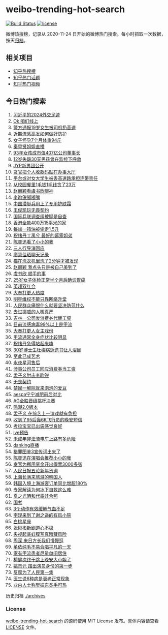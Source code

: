 # weibo-trending-hot-search

[![Build Status](https://github.com/justjavac/weibo-trending-hot-search/workflows/ci/badge.svg?branch=master)](https://github.com/justjavac/weibo-trending-hot-search/actions)
[![license](https://img.shields.io/github/license/justjavac/weibo-trending-hot-search)](https://github.com/justjavac/weibo-trending-hot-search/blob/master/LICENSE)

微博热搜榜，记录从 2020-11-24 日开始的微博热门搜索。每小时抓取一次数据，按天[归档](./archives)。

## 相关项目

- [知乎热搜榜](https://github.com/justjavac/zhihu-trending-top-search)
- [知乎热门话题](https://github.com/justjavac/zhihu-trending-hot-questions)
- [知乎热门视频](https://github.com/justjavac/zhihu-trending-hot-video)

## 今日热门搜索

<!-- BEGIN -->
<!-- 最后更新时间 Mon Jan 06 2025 04:14:07 GMT+0800 (China Standard Time) -->

1. [习近平的2024外交足迹](https://s.weibo.com//weibo?q=%23%E4%B9%A0%E8%BF%91%E5%B9%B3%E7%9A%842024%E5%A4%96%E4%BA%A4%E8%B6%B3%E8%BF%B9%23&Refer=new_time)
1. [Ok 咱们线上](https://s.weibo.com//weibo?q=Ok%20%E5%92%B1%E4%BB%AC%E7%BA%BF%E4%B8%8A&t=31&band_rank=1&Refer=top)
1. [警方通报19岁女生被司机扔高速](https://s.weibo.com//weibo?q=%23%E8%AD%A6%E6%96%B9%E9%80%9A%E6%8A%A519%E5%B2%81%E5%A5%B3%E7%94%9F%E8%A2%AB%E5%8F%B8%E6%9C%BA%E6%89%94%E9%AB%98%E9%80%9F%23&t=31&band_rank=6&Refer=top)
1. [近期流感高发如何做好防护](https://s.weibo.com//weibo?q=%23%E8%BF%91%E6%9C%9F%E6%B5%81%E6%84%9F%E9%AB%98%E5%8F%91%E5%A6%82%E4%BD%95%E5%81%9A%E5%A5%BD%E9%98%B2%E6%8A%A4%23&t=31&band_rank=3&Refer=top)
1. [女子怀孕7个月体重94斤](https://s.weibo.com//weibo?q=%23%E5%A5%B3%E5%AD%90%E6%80%80%E5%AD%957%E4%B8%AA%E6%9C%88%E4%BD%93%E9%87%8D94%E6%96%A4%23&t=31&band_rank=2&Refer=top)
1. [秦霄贤姐姐直播](https://s.weibo.com//weibo?q=%23%E7%A7%A6%E9%9C%84%E8%B4%A4%E5%A7%90%E5%A7%90%E7%9B%B4%E6%92%AD%23&t=31&band_rank=4&Refer=top)
1. [93年女孩成市值407亿公司董事长](https://s.weibo.com//weibo?q=%2393%E5%B9%B4%E5%A5%B3%E5%AD%A9%E6%88%90%E5%B8%82%E5%80%BC407%E4%BA%BF%E5%85%AC%E5%8F%B8%E8%91%A3%E4%BA%8B%E9%95%BF%23&t=31&band_rank=15&Refer=top)
1. [12岁失踪30天男孩曾在监控下呼救](https://s.weibo.com//weibo?q=%2312%E5%B2%81%E5%A4%B1%E8%B8%AA30%E5%A4%A9%E7%94%B7%E5%AD%A9%E6%9B%BE%E5%9C%A8%E7%9B%91%E6%8E%A7%E4%B8%8B%E5%91%BC%E6%95%91%23&t=31&band_rank=9&Refer=top)
1. [JYP新男团公开](https://s.weibo.com//weibo?q=%23JYP%E6%96%B0%E7%94%B7%E5%9B%A2%E5%85%AC%E5%BC%80%23&t=31&band_rank=35&Refer=top)
1. [贪官把个人收款码贴在办事大厅](https://s.weibo.com//weibo?q=%23%E8%B4%AA%E5%AE%98%E6%8A%8A%E4%B8%AA%E4%BA%BA%E6%94%B6%E6%AC%BE%E7%A0%81%E8%B4%B4%E5%9C%A8%E5%8A%9E%E4%BA%8B%E5%A4%A7%E5%8E%85%23&t=31&band_rank=12&Refer=top)
1. [平台或对女大学生被丢高速路承担连带责任](https://s.weibo.com//weibo?q=%23%E5%B9%B3%E5%8F%B0%E6%88%96%E5%AF%B9%E5%A5%B3%E5%A4%A7%E5%AD%A6%E7%94%9F%E8%A2%AB%E4%B8%A2%E9%AB%98%E9%80%9F%E8%B7%AF%E6%89%BF%E6%8B%85%E8%BF%9E%E5%B8%A6%E8%B4%A3%E4%BB%BB%23&t=31&band_rank=10&Refer=top)
1. [从校园餐里1毛钱1毛钱贪了23万](https://s.weibo.com//weibo?q=%23%E4%BB%8E%E6%A0%A1%E5%9B%AD%E9%A4%90%E9%87%8C1%E6%AF%9B%E9%92%B11%E6%AF%9B%E9%92%B1%E8%B4%AA%E4%BA%8623%E4%B8%87%23&t=31&band_rank=6&Refer=top)
1. [赵丽颖看虞书欣眼神](https://s.weibo.com//weibo?q=%23%E8%B5%B5%E4%B8%BD%E9%A2%96%E7%9C%8B%E8%99%9E%E4%B9%A6%E6%AC%A3%E7%9C%BC%E7%A5%9E%23&t=31&band_rank=8&Refer=top)
1. [李昀锐嘟嘟嘴](https://s.weibo.com//weibo?q=%E6%9D%8E%E6%98%80%E9%94%90%E5%98%9F%E5%98%9F%E5%98%B4&t=31&band_rank=14&Refer=top)
1. [中国潜艇兵用上了专用护肤霜](https://s.weibo.com//weibo?q=%23%E4%B8%AD%E5%9B%BD%E6%BD%9C%E8%89%87%E5%85%B5%E7%94%A8%E4%B8%8A%E4%BA%86%E4%B8%93%E7%94%A8%E6%8A%A4%E8%82%A4%E9%9C%9C%23&t=31&band_rank=14&Refer=top)
1. [王俊凯玩无畏契约](https://s.weibo.com//weibo?q=%23%E7%8E%8B%E4%BF%8A%E5%87%AF%E7%8E%A9%E6%97%A0%E7%95%8F%E5%A5%91%E7%BA%A6%23&t=31&band_rank=17&Refer=top)
1. [国际乒联调查组被疑是自查](https://s.weibo.com//weibo?q=%23%E5%9B%BD%E9%99%85%E4%B9%92%E8%81%94%E8%B0%83%E6%9F%A5%E7%BB%84%E8%A2%AB%E7%96%91%E6%98%AF%E8%87%AA%E6%9F%A5%23&t=31&band_rank=19&Refer=top)
1. [香港全款400万15平米的家](https://s.weibo.com//weibo?q=%E9%A6%99%E6%B8%AF%E5%85%A8%E6%AC%BE400%E4%B8%8715%E5%B9%B3%E7%B1%B3%E7%9A%84%E5%AE%B6&t=31&band_rank=5&Refer=top)
1. [每加一箱油被偷走1.5升](https://s.weibo.com//weibo?q=%23%E6%AF%8F%E5%8A%A0%E4%B8%80%E7%AE%B1%E6%B2%B9%E8%A2%AB%E5%81%B7%E8%B5%B01.5%E5%8D%87%23&t=31&band_rank=25&Refer=top)
1. [祝绪丹丁禹兮 最好的慕家姐弟](https://s.weibo.com//weibo?q=%E7%A5%9D%E7%BB%AA%E4%B8%B9%E4%B8%81%E7%A6%B9%E5%85%AE%20%E6%9C%80%E5%A5%BD%E7%9A%84%E6%85%95%E5%AE%B6%E5%A7%90%E5%BC%9F&t=31&band_rank=29&Refer=top)
1. [陈奕迅看了小小的我](https://s.weibo.com//weibo?q=%23%E9%99%88%E5%A5%95%E8%BF%85%E7%9C%8B%E4%BA%86%E5%B0%8F%E5%B0%8F%E7%9A%84%E6%88%91%23&t=31&band_rank=15&Refer=top)
1. [三人行导演回应](https://s.weibo.com//weibo?q=%23%E4%B8%89%E4%BA%BA%E8%A1%8C%E5%AF%BC%E6%BC%94%E5%9B%9E%E5%BA%94%23&t=31&band_rank=21&Refer=top)
1. [廖慧佳晒聊天记录](https://s.weibo.com//weibo?q=%23%E5%BB%96%E6%85%A7%E4%BD%B3%E6%99%92%E8%81%8A%E5%A4%A9%E8%AE%B0%E5%BD%95%23&t=31&band_rank=22&Refer=top)
1. [猫在洗衣机里洗了2分钟才被发现](https://s.weibo.com//weibo?q=%23%E7%8C%AB%E5%9C%A8%E6%B4%97%E8%A1%A3%E6%9C%BA%E9%87%8C%E6%B4%97%E4%BA%862%E5%88%86%E9%92%9F%E6%89%8D%E8%A2%AB%E5%8F%91%E7%8E%B0%23&t=31&band_rank=25&Refer=top)
1. [赵丽颖 我点头只是被自己美到了](https://s.weibo.com//weibo?q=%E8%B5%B5%E4%B8%BD%E9%A2%96%20%E6%88%91%E7%82%B9%E5%A4%B4%E5%8F%AA%E6%98%AF%E8%A2%AB%E8%87%AA%E5%B7%B1%E7%BE%8E%E5%88%B0%E4%BA%86&t=31&band_rank=26&Refer=top)
1. [虞书欣 顺手的事](https://s.weibo.com//weibo?q=%E8%99%9E%E4%B9%A6%E6%AC%A3%20%E9%A1%BA%E6%89%8B%E7%9A%84%E4%BA%8B&t=31&band_rank=24&Refer=top)
1. [25岁女子体检正常半个月后确诊胃癌](https://s.weibo.com//weibo?q=%2325%E5%B2%81%E5%A5%B3%E5%AD%90%E4%BD%93%E6%A3%80%E6%AD%A3%E5%B8%B8%E5%8D%8A%E4%B8%AA%E6%9C%88%E5%90%8E%E7%A1%AE%E8%AF%8A%E8%83%83%E7%99%8C%23&t=31&band_rank=27&Refer=top)
1. [英超双红会](https://s.weibo.com//weibo?q=%23%E8%8B%B1%E8%B6%85%E5%8F%8C%E7%BA%A2%E4%BC%9A%23&t=31&band_rank=48&Refer=top)
1. [大奉打更人热度](https://s.weibo.com//weibo?q=%E5%A4%A7%E5%A5%89%E6%89%93%E6%9B%B4%E4%BA%BA%E7%83%AD%E5%BA%A6&t=31&band_rank=7&Refer=top)
1. [明星维权不能只靠网络升堂](https://s.weibo.com//weibo?q=%23%E6%98%8E%E6%98%9F%E7%BB%B4%E6%9D%83%E4%B8%8D%E8%83%BD%E5%8F%AA%E9%9D%A0%E7%BD%91%E7%BB%9C%E5%8D%87%E5%A0%82%23&t=31&band_rank=25&Refer=top)
1. [人民群众痛恨什么就要坚决防范什么](https://s.weibo.com//weibo?q=%23%E4%BA%BA%E6%B0%91%E7%BE%A4%E4%BC%97%E7%97%9B%E6%81%A8%E4%BB%80%E4%B9%88%E5%B0%B1%E8%A6%81%E5%9D%9A%E5%86%B3%E9%98%B2%E8%8C%83%E4%BB%80%E4%B9%88%23&t=31&band_rank=46&Refer=top)
1. [去过挪威的人嘴真严](https://s.weibo.com//weibo?q=%E5%8E%BB%E8%BF%87%E6%8C%AA%E5%A8%81%E7%9A%84%E4%BA%BA%E5%98%B4%E7%9C%9F%E4%B8%A5&t=31&band_rank=31&Refer=top)
1. [吉林一公司发消费券代替工资](https://s.weibo.com//weibo?q=%23%E5%90%89%E6%9E%97%E4%B8%80%E5%85%AC%E5%8F%B8%E5%8F%91%E6%B6%88%E8%B4%B9%E5%88%B8%E4%BB%A3%E6%9B%BF%E5%B7%A5%E8%B5%84%23&t=31&band_rank=39&Refer=top)
1. [目前流感病毒99%以上是甲流](https://s.weibo.com//weibo?q=%23%E7%9B%AE%E5%89%8D%E6%B5%81%E6%84%9F%E7%97%85%E6%AF%9299%25%E4%BB%A5%E4%B8%8A%E6%98%AF%E7%94%B2%E6%B5%81%23&t=31&band_rank=20&Refer=top)
1. [大奉打更人女主戏份](https://s.weibo.com//weibo?q=%E5%A4%A7%E5%A5%89%E6%89%93%E6%9B%B4%E4%BA%BA%E5%A5%B3%E4%B8%BB%E6%88%8F%E4%BB%BD&t=31&band_rank=43&Refer=top)
1. [甲流通常全身症状比较明显](https://s.weibo.com//weibo?q=%23%E7%94%B2%E6%B5%81%E9%80%9A%E5%B8%B8%E5%85%A8%E8%BA%AB%E7%97%87%E7%8A%B6%E6%AF%94%E8%BE%83%E6%98%8E%E6%98%BE%23&t=31&band_rank=16&Refer=top)
1. [祝绪丹急得站起来嗑](https://s.weibo.com//weibo?q=%E7%A5%9D%E7%BB%AA%E4%B8%B9%E6%80%A5%E5%BE%97%E7%AB%99%E8%B5%B7%E6%9D%A5%E5%97%91&t=31&band_rank=18&Refer=top)
1. [30岁博士生杜梅病逝遗书让人泪目](https://s.weibo.com//weibo?q=%2330%E5%B2%81%E5%8D%9A%E5%A3%AB%E7%94%9F%E6%9D%9C%E6%A2%85%E7%97%85%E9%80%9D%E9%81%97%E4%B9%A6%E8%AE%A9%E4%BA%BA%E6%B3%AA%E7%9B%AE%23&t=31&band_rank=33&Refer=top)
1. [至此已成艺术](https://s.weibo.com//weibo?q=%E8%87%B3%E6%AD%A4%E5%B7%B2%E6%88%90%E8%89%BA%E6%9C%AF&t=31&band_rank=23&Refer=top)
1. [永夜星河售后](https://s.weibo.com//weibo?q=%E6%B0%B8%E5%A4%9C%E6%98%9F%E6%B2%B3%E5%94%AE%E5%90%8E&t=31&band_rank=30&Refer=top)
1. [涉事公司员工回应消费券当工资](https://s.weibo.com//weibo?q=%23%E6%B6%89%E4%BA%8B%E5%85%AC%E5%8F%B8%E5%91%98%E5%B7%A5%E5%9B%9E%E5%BA%94%E6%B6%88%E8%B4%B9%E5%88%B8%E5%BD%93%E5%B7%A5%E8%B5%84%23&t=31&band_rank=31&Refer=top)
1. [孟子义肘击李昀锐](https://s.weibo.com//weibo?q=%23%E5%AD%9F%E5%AD%90%E4%B9%89%E8%82%98%E5%87%BB%E6%9D%8E%E6%98%80%E9%94%90%23&t=31&band_rank=36&Refer=top)
1. [无畏契约](https://s.weibo.com//weibo?q=%E6%97%A0%E7%95%8F%E5%A5%91%E7%BA%A6&t=31&band_rank=49&Refer=top)
1. [禁娱一解除就来泡泡的爱豆](https://s.weibo.com//weibo?q=%E7%A6%81%E5%A8%B1%E4%B8%80%E8%A7%A3%E9%99%A4%E5%B0%B1%E6%9D%A5%E6%B3%A1%E6%B3%A1%E7%9A%84%E7%88%B1%E8%B1%86&t=31&band_rank=13&Refer=top)
1. [aespa宁宁减肥前后对比](https://s.weibo.com//weibo?q=aespa%E5%AE%81%E5%AE%81%E5%87%8F%E8%82%A5%E5%89%8D%E5%90%8E%E5%AF%B9%E6%AF%94&t=31&band_rank=40&Refer=top)
1. [AG全胜晋级挑杯决赛](https://s.weibo.com//weibo?q=AG%E5%85%A8%E8%83%9C%E6%99%8B%E7%BA%A7%E6%8C%91%E6%9D%AF%E5%86%B3%E8%B5%9B&t=31&band_rank=50&Refer=top)
1. [鸣潮2.0版本](https://s.weibo.com//weibo?q=%E9%B8%A3%E6%BD%AE2.0%E7%89%88%E6%9C%AC&t=31&band_rank=49&Refer=top)
1. [孟子义 在综艺上一演戏就有负担](https://s.weibo.com//weibo?q=%E5%AD%9F%E5%AD%90%E4%B9%89%20%E5%9C%A8%E7%BB%BC%E8%89%BA%E4%B8%8A%E4%B8%80%E6%BC%94%E6%88%8F%E5%B0%B1%E6%9C%89%E8%B4%9F%E6%8B%85&t=31&band_rank=31&Refer=top)
1. [收到了95后轰6K飞行员的晚安短信](https://s.weibo.com//weibo?q=%23%E6%94%B6%E5%88%B0%E4%BA%8695%E5%90%8E%E8%BD%B06K%E9%A3%9E%E8%A1%8C%E5%91%98%E7%9A%84%E6%99%9A%E5%AE%89%E7%9F%AD%E4%BF%A1%23&t=31&band_rank=48&Refer=top)
1. [考拉宝宝已出袋感觉良好](https://s.weibo.com//weibo?q=%23%E8%80%83%E6%8B%89%E5%AE%9D%E5%AE%9D%E5%B7%B2%E5%87%BA%E8%A2%8B%E6%84%9F%E8%A7%89%E8%89%AF%E5%A5%BD%23&t=31&band_rank=49&Refer=top)
1. [ive预告](https://s.weibo.com//weibo?q=ive%E9%A2%84%E5%91%8A&t=31&band_rank=32&Refer=top)
1. [未成年非法骑电车上路有多危险](https://s.weibo.com//weibo?q=%23%E6%9C%AA%E6%88%90%E5%B9%B4%E9%9D%9E%E6%B3%95%E9%AA%91%E7%94%B5%E8%BD%A6%E4%B8%8A%E8%B7%AF%E6%9C%89%E5%A4%9A%E5%8D%B1%E9%99%A9%23&t=31&band_rank=10&Refer=top)
1. [danking直播](https://s.weibo.com//weibo?q=danking%E7%9B%B4%E6%92%AD&t=31&band_rank=28&Refer=top)
1. [猎罪图鉴3宣传词出来了](https://s.weibo.com//weibo?q=%E7%8C%8E%E7%BD%AA%E5%9B%BE%E9%89%B43%E5%AE%A3%E4%BC%A0%E8%AF%8D%E5%87%BA%E6%9D%A5%E4%BA%86&t=31&band_rank=37&Refer=top)
1. [陈奕迅在演唱会推荐小小的我](https://s.weibo.com//weibo?q=%E9%99%88%E5%A5%95%E8%BF%85%E5%9C%A8%E6%BC%94%E5%94%B1%E4%BC%9A%E6%8E%A8%E8%8D%90%E5%B0%8F%E5%B0%8F%E7%9A%84%E6%88%91&t=31&band_rank=48&Refer=top)
1. [贪官为挪用资金开出假票3000多张](https://s.weibo.com//weibo?q=%23%E8%B4%AA%E5%AE%98%E4%B8%BA%E6%8C%AA%E7%94%A8%E8%B5%84%E9%87%91%E5%BC%80%E5%87%BA%E5%81%87%E7%A5%A83000%E5%A4%9A%E5%BC%A0%23&t=31&band_rank=50&Refer=top)
1. [人民日报五论新年贺词](https://s.weibo.com//weibo?q=%23%E4%BA%BA%E6%B0%91%E6%97%A5%E6%8A%A5%E4%BA%94%E8%AE%BA%E6%96%B0%E5%B9%B4%E8%B4%BA%E8%AF%8D%23&Refer=new_time)
1. [上海长满来旅游的韩国人](https://s.weibo.com//weibo?q=%23%E4%B8%8A%E6%B5%B7%E9%95%BF%E6%BB%A1%E6%9D%A5%E6%97%85%E6%B8%B8%E7%9A%84%E9%9F%A9%E5%9B%BD%E4%BA%BA%23&t=31&band_rank=20&Refer=top)
1. [韩国入境上海游客订单同比增超180%](https://s.weibo.com//weibo?q=%23%E9%9F%A9%E5%9B%BD%E5%85%A5%E5%A2%83%E4%B8%8A%E6%B5%B7%E6%B8%B8%E5%AE%A2%E8%AE%A2%E5%8D%95%E5%90%8C%E6%AF%94%E5%A2%9E%E8%B6%85180%25%23&t=31&band_rank=33&Refer=top)
1. [专家解读为何冰下自救这么难](https://s.weibo.com//weibo?q=%23%E4%B8%93%E5%AE%B6%E8%A7%A3%E8%AF%BB%E4%B8%BA%E4%BD%95%E5%86%B0%E4%B8%8B%E8%87%AA%E6%95%91%E8%BF%99%E4%B9%88%E9%9A%BE%23&t=31&band_rank=44&Refer=top)
1. [夏之光晒和代露娃合照](https://s.weibo.com//weibo?q=%23%E5%A4%8F%E4%B9%8B%E5%85%89%E6%99%92%E5%92%8C%E4%BB%A3%E9%9C%B2%E5%A8%83%E5%90%88%E7%85%A7%23&t=31&band_rank=11&Refer=top)
1. [国考](https://s.weibo.com//weibo?q=%E5%9B%BD%E8%80%83&t=31&band_rank=34&Refer=top)
1. [3个动作有效缓解气血不足](https://s.weibo.com//weibo?q=%233%E4%B8%AA%E5%8A%A8%E4%BD%9C%E6%9C%89%E6%95%88%E7%BC%93%E8%A7%A3%E6%B0%94%E8%A1%80%E4%B8%8D%E8%B6%B3%23&t=31&band_rank=20&Refer=top)
1. [李现来到了谢之遥的有风小院](https://s.weibo.com//weibo?q=%E6%9D%8E%E7%8E%B0%E6%9D%A5%E5%88%B0%E4%BA%86%E8%B0%A2%E4%B9%8B%E9%81%A5%E7%9A%84%E6%9C%89%E9%A3%8E%E5%B0%8F%E9%99%A2&t=31&band_rank=28&Refer=top)
1. [白桃星座](https://s.weibo.com//weibo?q=%E7%99%BD%E6%A1%83%E6%98%9F%E5%BA%A7&t=31&band_rank=41&Refer=top)
1. [张彬彬新剧道心不稳](https://s.weibo.com//weibo?q=%E5%BC%A0%E5%BD%AC%E5%BD%AC%E6%96%B0%E5%89%A7%E9%81%93%E5%BF%83%E4%B8%8D%E7%A8%B3&t=31&band_rank=47&Refer=top)
1. [央视起底虹膜写真暗藏风险](https://s.weibo.com//weibo?q=%23%E5%A4%AE%E8%A7%86%E8%B5%B7%E5%BA%95%E8%99%B9%E8%86%9C%E5%86%99%E7%9C%9F%E6%9A%97%E8%97%8F%E9%A3%8E%E9%99%A9%23&t=31&band_rank=38&Refer=top)
1. [周深 来日方长我们慢慢逛](https://s.weibo.com//weibo?q=%E5%91%A8%E6%B7%B1%20%E6%9D%A5%E6%97%A5%E6%96%B9%E9%95%BF%E6%88%91%E4%BB%AC%E6%85%A2%E6%85%A2%E9%80%9B&t=31&band_rank=42&Refer=top)
1. [单依纯毛不易合唱平凡的一天](https://s.weibo.com//weibo?q=%23%E5%8D%95%E4%BE%9D%E7%BA%AF%E6%AF%9B%E4%B8%8D%E6%98%93%E5%90%88%E5%94%B1%E5%B9%B3%E5%87%A1%E7%9A%84%E4%B8%80%E5%A4%A9%23&t=31&band_rank=43&Refer=top)
1. [家有甲流患者尽量单间居住](https://s.weibo.com//weibo?q=%23%E5%AE%B6%E6%9C%89%E7%94%B2%E6%B5%81%E6%82%A3%E8%80%85%E5%B0%BD%E9%87%8F%E5%8D%95%E9%97%B4%E5%B1%85%E4%BD%8F%23&t=31&band_rank=44&Refer=top)
1. [檀健次终于跳上晚安大小姐了](https://s.weibo.com//weibo?q=%23%E6%AA%80%E5%81%A5%E6%AC%A1%E7%BB%88%E4%BA%8E%E8%B7%B3%E4%B8%8A%E6%99%9A%E5%AE%89%E5%A4%A7%E5%B0%8F%E5%A7%90%E4%BA%86%23&t=31&band_rank=45&Refer=top)
1. [姚景元 踏出演员身份的第一步](https://s.weibo.com//weibo?q=%E5%A7%9A%E6%99%AF%E5%85%83%20%E8%B8%8F%E5%87%BA%E6%BC%94%E5%91%98%E8%BA%AB%E4%BB%BD%E7%9A%84%E7%AC%AC%E4%B8%80%E6%AD%A5&t=31&band_rank=46&Refer=top)
1. [反腐为了人民第一集](https://s.weibo.com//weibo?q=%23%E5%8F%8D%E8%85%90%E4%B8%BA%E4%BA%86%E4%BA%BA%E6%B0%91%E7%AC%AC%E4%B8%80%E9%9B%86%23&t=31&band_rank=47&Refer=top)
1. [医生说6种病是衰老正常现象](https://s.weibo.com//weibo?q=%23%E5%8C%BB%E7%94%9F%E8%AF%B46%E7%A7%8D%E7%97%85%E6%98%AF%E8%A1%B0%E8%80%81%E6%AD%A3%E5%B8%B8%E7%8E%B0%E8%B1%A1%23&t=31&band_rank=48&Refer=top)
1. [业内人士称樊振东炙手可热](https://s.weibo.com//weibo?q=%23%E4%B8%9A%E5%86%85%E4%BA%BA%E5%A3%AB%E7%A7%B0%E6%A8%8A%E6%8C%AF%E4%B8%9C%E7%82%99%E6%89%8B%E5%8F%AF%E7%83%AD%23&t=31&band_rank=50&Refer=top)

<!-- END -->

历史归档 [./archives](./archives)

### License

[weibo-trending-hot-search](https://github.com/justjavac/weibo-trending-hot-search) 的源码使用 MIT License
发布。具体内容请查看 [LICENSE](./LICENSE) 文件。

